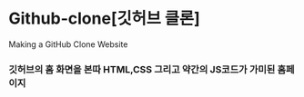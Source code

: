 # Github-clone[깃허브 클론]
Making a GitHub Clone Website

### 깃허브의 홈 화면을 본따 HTML,CSS 그리고 약간의 JS코드가 가미된 홈페이지
